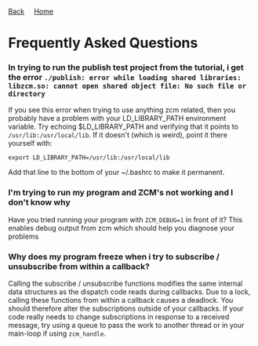 <a style="margin-right: 1rem;" href="javascript:history.go(-1)">Back</a>
[Home](../README.md)
# Frequently Asked Questions

### In trying to run the publish test project from the tutorial, i get the error `./publish: error while loading shared libraries: libzcm.so: cannot open shared object file: No such file or directory`

If you see this error when trying to use anything zcm related, then you probably have a problem with your LD\_LIBRARY\_PATH environment variable. Try echoing $LD\_LIBRARY\_PATH and verifying that it points to `/usr/lib:/usr/local/lib`. If it doesn't (which is weird), point it there yourself with:

    export LD_LIBRARY_PATH=/usr/lib:/usr/local/lib

Add that line to the bottom of your ~/.bashrc to make it permanent.



### I'm trying to run my program and ZCM's not working and I don't know why

Have you tried running your program with `ZCM_DEBUG=1` in front of it? This enables debug output from zcm which should help you diagnose your problems



### Why does my program freeze when i try to subscribe / unsubscribe from within a callback?

Calling the subscribe / unsubscribe functions modifies the same internal data structures as
the dispatch code reads during callbacks. Due to a lock, calling these functions from within a
callback causes a deadlock. You should therefore alter the subscriptions outside of your callbacks.
If your code really needs to change subscriptions in response to a received message, try using a queue
to pass the work to another thread or in your main-loop if using `zcm_handle`.
